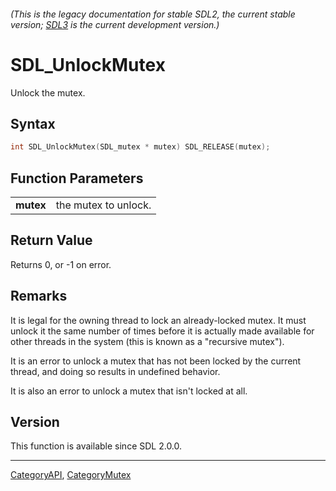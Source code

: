 ###### (This is the legacy documentation for stable SDL2, the current stable version; [SDL3](https://wiki.libsdl.org/SDL3/) is the current development version.)
# SDL_UnlockMutex

Unlock the mutex.

## Syntax

```c
int SDL_UnlockMutex(SDL_mutex * mutex) SDL_RELEASE(mutex);

```

## Function Parameters

|               |                      |
| ------------- | -------------------- |
| **mutex**     | the mutex to unlock. |

## Return Value

Returns 0, or -1 on error.

## Remarks

It is legal for the owning thread to lock an already-locked mutex. It must
unlock it the same number of times before it is actually made available for
other threads in the system (this is known as a "recursive mutex").

It is an error to unlock a mutex that has not been locked by the current
thread, and doing so results in undefined behavior.

It is also an error to unlock a mutex that isn't locked at all.

## Version

This function is available since SDL 2.0.0.

----
[CategoryAPI](CategoryAPI), [CategoryMutex](CategoryMutex)


